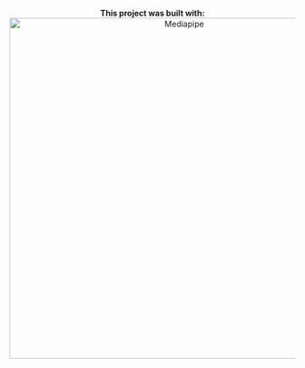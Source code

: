 <p align="center">
  <strong>This project was built with:</strong><br>
  <img src="https://images.viblo.asia/d70d57f3-6756-47cd-a942-249cc1a7da82.png" alt="Mediapipe" width="600">
</p>
